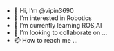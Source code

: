 - 👋 Hi, I’m @vipin3690
- 👀 I’m interested in Robotics 
- 🌱 I’m currently learning ROS,AI
- 💞️ I’m looking to collaborate on ...
- 📫 How to reach me ...

<!---
vipin3690/vipin3690 is a ✨ special ✨ repository because its `README.md` (this file) appears on your GitHub profile.
You can click the Preview link to take a look at your changes.
--->
